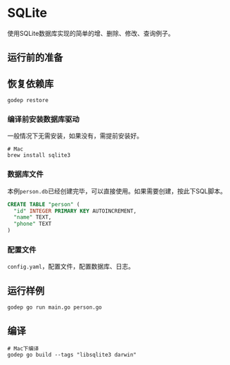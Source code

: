 SQLite
=======

使用SQLite数据库实现的简单的增、删除、修改、查询例子。

## 运行前的准备

## 恢复依赖库

```
godep restore
```

### 编译前安装数据库驱动

一般情况下无需安装，如果没有，需提前安装好。

```
# Mac
brew install sqlite3
```

### 数据库文件

本例`person.db`已经创建完毕，可以直接使用。如果需要创建，按此下SQL脚本。

```sql
CREATE TABLE "person" (
  "id" INTEGER PRIMARY KEY AUTOINCREMENT,
  "name" TEXT,
  "phone" TEXT
)
```

### 配置文件

`config.yaml`，配置文件，配置数据库、日志。

## 运行样例

```
godep go run main.go person.go
```

## 编译

```
# Mac下编译
godep go build --tags "libsqlite3 darwin"
```
